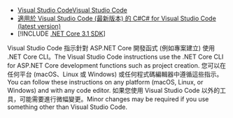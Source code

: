 * [<span data-ttu-id="b5983-101">Visual Studio Code</span><span class="sxs-lookup"><span data-stu-id="b5983-101">Visual Studio Code</span></span>](https://code.visualstudio.com/download)
* [<span data-ttu-id="b5983-102">適用於 Visual Studio Code (最新版本) 的 C#</span><span class="sxs-lookup"><span data-stu-id="b5983-102">C# for Visual Studio Code (latest version)</span></span>](https://marketplace.visualstudio.com/items?itemName=ms-vscode.csharp)
* [!INCLUDE [.NET Core 3.1 SDK](~/includes/3.1-SDK.md)]

<span data-ttu-id="b5983-103">Visual Studio Code 指示針對 ASP.NET Core 開發函式 (例如專案建立) 使用 .NET Core CLI。</span><span class="sxs-lookup"><span data-stu-id="b5983-103">The Visual Studio Code instructions use the .NET Core CLI for ASP.NET Core development functions such as project creation.</span></span> <span data-ttu-id="b5983-104">您可以在任何平台 (macOS、Linux 或 Windows) 或任何程式碼編輯器中遵循這些指示。</span><span class="sxs-lookup"><span data-stu-id="b5983-104">You can follow these instructions on any platform (macOS, Linux, or Windows) and with any code editor.</span></span> <span data-ttu-id="b5983-105">如果您使用 Visual Studio Code 以外的工具，可能需要進行微幅變更。</span><span class="sxs-lookup"><span data-stu-id="b5983-105">Minor changes may be required if you use something other than Visual Studio Code.</span></span>
